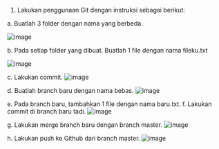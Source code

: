 1.	Lakukan penggunaan Git dengan instruksi sebagai berikut:


a.	Buatlah 3 folder dengan nama yang berbeda.

 ![image](https://user-images.githubusercontent.com/23197717/225003611-3af0e0dc-1850-4c8c-b975-0c0c1499c4a2.png)

b.	Pada setiap folder yang dibuat. Buatlah 1 file dengan nama fileku.txt

![image](https://user-images.githubusercontent.com/23197717/225003654-f768b06d-4963-44ed-978b-3b918c610b73.png)

 
c.	Lakukan commit.
![image](https://user-images.githubusercontent.com/23197717/225003685-30746f8d-f334-4c75-999f-6482c9a65af7.png)

 
d.	Buatlah branch baru dengan nama bebas.
![image](https://user-images.githubusercontent.com/23197717/225003713-50bd2e81-bcc3-4048-a553-4717d7be4876.png)

 
e.	Pada branch baru, tambahkan 1 file dengan nama baru.txt.
f.	Lakukan commit di branch baru tadi.
![image](https://user-images.githubusercontent.com/23197717/225003744-1ac9b001-5335-4c1a-be32-9488ad338826.png)

 
g.	Lakukan merge branch baru dengan branch master.
![image](https://user-images.githubusercontent.com/23197717/225003793-d94179bf-a6d0-44dc-95bd-35003903fcba.png)

 
h.	Lakukan push ke Github dari branch master.
![image](https://user-images.githubusercontent.com/23197717/225003817-10968152-3a05-445c-bf41-b468c38b6d98.png)

 
 

